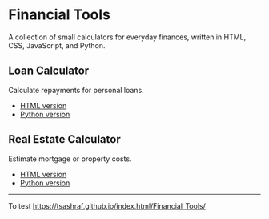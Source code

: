 # Financial Tools

A collection of small calculators for everyday finances, written in HTML, CSS, JavaScript, and Python.

## Loan Calculator
Calculate repayments for personal loans.
- [HTML version](loan_calculator/index.html)
- [Python version](loan_calculator/loan_calculator.py)

## Real Estate Calculator
Estimate mortgage or property costs.
- [HTML version](real_estate_calculator/index.html)
- [Python version](real_estate_calculator/real_estate_calculator.py)

---

To test
https://tsashraf.github.io/index.html/Financial_Tools/
